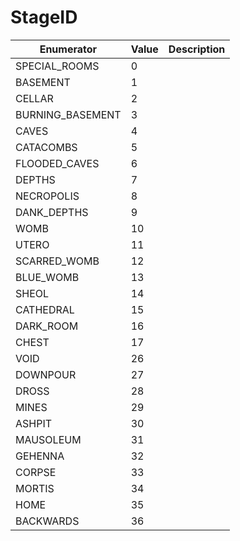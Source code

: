 # StageID

| Enumerator | Value | Description |
| - | - | - |
| SPECIAL_ROOMS | 0 |  |
| BASEMENT | 1 |  |
| CELLAR | 2 |  |
| BURNING_BASEMENT | 3 |  |
| CAVES | 4 |  |
| CATACOMBS | 5 |  |
| FLOODED_CAVES | 6 |  |
| DEPTHS | 7 |  |
| NECROPOLIS | 8 |  |
| DANK_DEPTHS | 9 |  |
| WOMB | 10 |  |
| UTERO | 11 |  |
| SCARRED_WOMB | 12 |  |
| BLUE_WOMB | 13 |  |
| SHEOL | 14 |  |
| CATHEDRAL | 15 |  |
| DARK_ROOM | 16 |  |
| CHEST | 17 |  |
| VOID | 26 |  |
| DOWNPOUR | 27 |  |
| DROSS | 28 |  |
| MINES | 29 |  |
| ASHPIT | 30 |  |
| MAUSOLEUM | 31 |  |
| GEHENNA | 32 |  |
| CORPSE | 33 |  |
| MORTIS | 34 |  |
| HOME | 35 |  |
| BACKWARDS | 36 |  |
